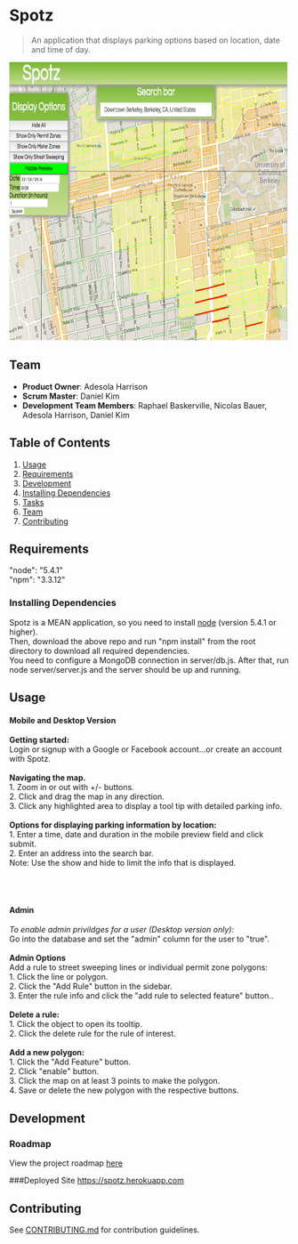 # Spotz
> An application that displays parking options based on location, date and time of day.

<img src="/readme_images/screenshot1.png" style="height: 500px; width:500px;">
<br>

## Team

  - __Product Owner__: Adesola Harrison
  - __Scrum Master__: Daniel Kim
  - __Development Team Members__: Raphael Baskerville, Nicolas Bauer, Adesola Harrison, Daniel Kim

## Table of Contents

1. [Usage](#Usage)
1. [Requirements](#requirements)
1. [Development](#development)
1. [Installing Dependencies](#installing-dependencies)
1. [Tasks](#tasks)
1. [Team](#team)
1. [Contributing](#contributing)

## Requirements
"node": "5.4.1"
<br>"npm": "3.3.12"


### Installing Dependencies
Spotz is a MEAN application, so you need to install <a href="https://nodejs.org/en/">node</a> (version 5.4.1 or higher). 
<br>Then, download the above repo and run "npm install" from the root directory to download all 
required dependencies. <br>You need to configure a MongoDB connection in server/db.js. After that, 
run node server/server.js and the server should be up and running.

## Usage
<h4>Mobile and Desktop Version</h4>
<b>Getting started:</b>
<br>Login or signup with a Google or Facebook account...or create an account with Spotz.
<br><br>
<b>Navigating the map.</b>
<br>1. Zoom in or out with  +/- buttons.
<br>2. Click and drag the map in any direction.
<br>3. Click any highlighted area to display a tool tip with detailed parking info.
<br><br>
<b>Options for displaying parking information by location:</b>
<br>1. Enter a time, date and duration in the mobile preview field and click submit.
<br>2. Enter an address into the search bar.
<br>Note: Use the show and hide to limit the info that is displayed.

<br><br>
<h4>Admin</h4><i>To enable admin privildges for a user (Desktop version only):</i>
<br>Go into the database and set the "admin" column for the user to "true".
<br><br>
<b>Admin Options</b>
<br>Add a rule to street sweeping lines or individual permit zone polygons:
<br>1. Click the line or polygon.
<br>2. Click the "Add Rule" button in the sidebar.
<br>3. Enter the rule info and click the "add rule to selected feature" button..
<br>
<br>
<b>Delete a rule:</b>
<br>1. Click the object to open its tooltip.
<br>2. Click the delete rule for the rule of interest.
<br><br>
<b>Add a new polygon:</b>
<br>1. Click the "Add Feature" button.
<br>2. Click "enable" button.
<br>3. Click the map on at least 3 points to make the polygon.
<br>4. Save or delete the new polygon with the respective buttons.


## Development

### Roadmap

View the project roadmap [here](LINK_TO_PROJECT_ISSUES)

###Deployed Site
<a href="https://spotz.herokuapp.com">https://spotz.herokuapp.com</a>

## Contributing

See [CONTRIBUTING.md](CONTRIBUTING.md) for contribution guidelines.
